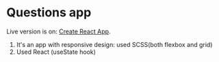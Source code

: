 # Questions app

Live version is on: [Create React App](https://github.com/facebook/create-react-app).

1. It's an app with responsive design: used SCSS(both flexbox and grid)
2. Used React (useState hook)
